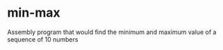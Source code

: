 # min-max
Assembly program that would find the minimum and maximum value of a sequence of 10 numbers

